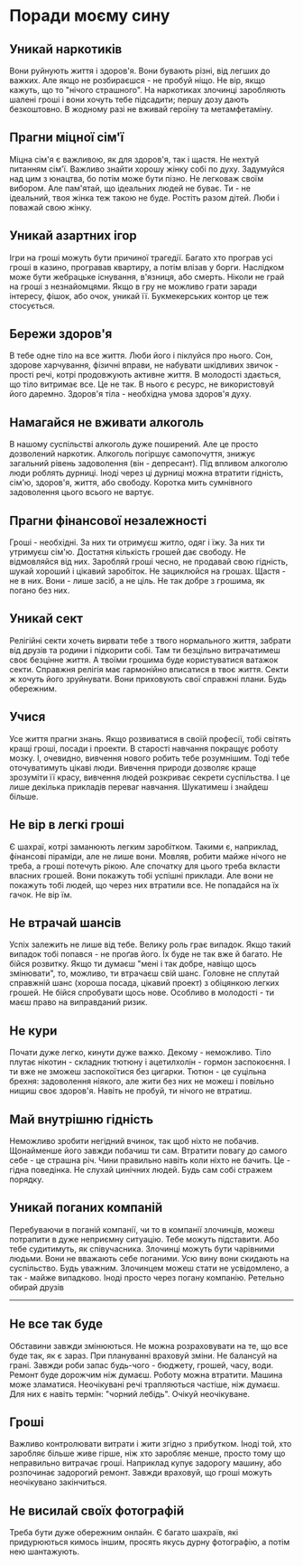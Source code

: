 # Поради моєму сину

## Уникай наркотиків

Вони руйнують життя і здоров'я.
Вони бувають різні, від легших до важких.
Але якщо не розбираєшся - не пробуй ніщо.
Не вір, якщо кажуть, що то "нічого страшного".
На наркотиках злочинці заробляють шалені гроші і вони хочуть тебе підсадити; першу дозу дають безкоштовно.
В жодному разі не вживай героїну та метамфетаміну.

## Прагни міцної сім'ї

Міцна сім'я є важливою, як для здоров'я, так і щастя.
Не нехтуй питанням сім'ї.
Важливо знайти хорошу жінку собі по духу.
Задумуйся над цим з юнацтва, бо потім може бути пізно.
Не легковаж своїм вибором.
Але пам'ятай, що ідеальних людей не буває.
Ти - не ідеальний, твоя жінка теж такою не буде.
Ростіть разом дітей.
Люби і поважай свою жінку.

## Уникай азартних ігор

Ігри на гроші можуть бути причиної трагедії.
Багато хто програв усі гроші в казино, програвав квартиру, а потім влізав у борги.
Наслідком може бути жебрацьке існування, в'язниця, або смерть.
Ніколи не грай на гроші з незнайомцями.
Якщо в гру не можливо грати заради інтересу, фішок, або очок, уникай її.
Букмекерських контор це теж стосується.

## Бережи здоров'я

В тебе одне тіло на все життя.
Люби його і піклуйся про нього.
Сон, здорове харчування, фізичні вправи, не набувати шкідливих звичок - прості речі, котрі продовжують активне життя.
В молодості здається, що тіло витримає все.
Це не так.
В нього є ресурс, не використовуй його даремно.
Здоров'я тіла - необхідна умова здоров'я духу.

## Намагайся не вживати алкоголь

В нашому суспільстві алкоголь дуже поширений.
Але це просто дозволений наркотик.
Алкоголь погіршує самопочуття, знижує загальний рівень задоволення (він - депресант).
Під впливом алкоголю люди роблять дурниці.
Іноді через ці дурниці можна втратити гідність, сім'ю, здоров'я, життя, або свободу.
Коротка мить сумнівного задоволення цього всього не вартує.

## Прагни фінансової незалежності

Гроші - необхідні.
За них ти отримуєш житло, одяг і їжу.
За них ти утримуєш сім'ю.
Достатня кількість грошей дає свободу.
Не відмовляйся від них.
Заробляй гроші чесно, не продавай свою гідність, шукай хороший і цікавий заробіток.
Не зациклюйся на грошах.
Щастя - не в них.
Вони - лише засіб, а не ціль.
Не так добре з грошима, як погано без них.

## Уникай сект

Релігійні секти хочеть вирвати тебе з твого нормального життя, забрати від друзів та родини і підкорити собі.
Там ти безцільно витрачатимеш своє безцінне життя.
А твоїми грошима буде користуватися ватажок секти.
Справжня релігія має гармонійно вписатися в твоє життя.
Секти ж хочуть його зруйнувати.
Вони приховують свої справжні плани.
Будь обережним.

## Учися

Усе життя прагни знань.
Якщо розвиватися в своїй професії, тобі світять кращі гроші, посади і проекти.
В старості навчання покращує роботу мозку.
І, очевидно, вивчення нового робить тебе розумнішим.
Тоді тебе оточуватимуть цікаві люди.
Вивчення природи дозволяє краще зрозуміти її красу, вивчення людей розкриває секрети суспільства.
І це лише декілька прикладів переваг навчання.
Шукатимеш і знайдеш більше.

## Не вір в легкі гроші

Є шахраї, котрі заманюють легким заробітком.
Такими є, наприклад, фінансові піраміди, але не лише вони.
Мовляв, робити майже нічого не треба, а гроші потечуть рікою.
Але спочатку для цього треба вкласти власних грошей.
Вони покажуть тобі успішні приклади.
Але вони не покажуть тобі людей, що через них втратили все.
Не попадайся на їх гачок.
Не вір їм.

## Не втрачай шансів

Успіх залежить не лише від тебе.
Велику роль грає випадок.
Якщо такий випадок тобі попався - не проґав його.
Їх буде не так вже й багато.
Не бійся розвитку.
Якщо ти думаєш "мені і так добре, навіщо щось змінювати", то, можливо, ти втрачаєш свій шанс.
Головне не сплутай справжній шанс (хороша посада, цікавий проект) з обіцянкою легких грошей.
Не бійся спробувати щось нове.
Особливо в молодості - ти маєш право на виправданий ризик.

## Не кури

Почати дуже легко, кинути дуже важко.
Декому - неможливо.
Тіло плутає нікотин - складник тютюну і ацетилхолін - гормон заспокоєння.
І ти вже не зможеш заспокоїтися без цигарки.
Тютюн - це суцільна брехня: задоволення ніякого, але жити без них не можеш і повільно нищиш своє здоров'я.
Навіть не пробуй, ти нічого не втратиш.

## Май внутрішню гідність

Неможливо зробити негідний вчинок, так щоб ніхто не побачив.
Щонайменше його завжди побачиш ти сам.
Втратити повагу до самого себе - це страшна річ.
Чини правильно навіть коли ніхто не бачить.
Це - гідна поведінка.
Не слухай цинічних людей.
Будь сам собі стражем порядку.

## Уникай поганих компаній

Перебуваючи в поганій компанії, чи то в компанії злочинців, можеш потрапити в дуже неприємну ситуацію.
Тебе можуть підставити.
Або тебе судитимуть, як співучасника.
Злочинці можуть бути чарівними людьми.
Вони не вважають себе поганими.
Усю вину вони скидають на суспільство.
Будь уважним.
Злочинцем можеш стати не усвідомлено, а так - майже випадково.
Іноді просто через погану компанію.
Ретельно обирай друзів

----

## Не все так буде

Обставини завжди змінюються. 
Не можна розраховувати на те, що все буде так, як є зараз. 
При плануванні враховуй зміни. 
Не балансуй на грані. 
Завжди роби запас будь-чого - бюджету, грошей, часу, води. 
Ремонт буде дорожчим ніж думаєш. 
Роботу можна втратити. 
Машина може зламатися. 
Неочікувані речі трапляються частіше, ніж думаєш. 
Для них є навіть термін: "чорний лебідь". 
Очікуй неочікуване.

## Гроші 

Важливо контролювати витрати і жити згідно з прибутком. 
Іноді той, хто заробляє більше живе гірше, ніж хто заробляє менше, просто тому що неправильно витрачає гроші. 
Наприклад купує задорогу машину, або розпочинає задорогий ремонт. 
Завжди враховуй, що гроші можуть неочікувано закінчиться.

## Не висилай своїх фотографій

Треба бути дуже обережним онлайн.
Є багато шахраїв, які придурюються кимось іншим, просять якусь дурну фотографію, а потім нею шантажують.